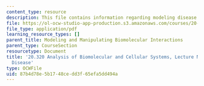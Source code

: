 ```yaml
---
content_type: resource
description: This file contains information regarding modeling disease.
file: https://ol-ocw-studio-app-production.s3.amazonaws.com/courses/20-320-analysis-of-biomolecular-and-cellular-systems-fall-2012/87b4d78e5b1748cedd3f65efa5dd494a_MIT20_320F12_Tpc_4_Mod_Dis.pdf
file_type: application/pdf
learning_resource_types: []
parent_title: Modeling and Manipulating Biomolecular Interactions
parent_type: CourseSection
resourcetype: Document
title: '20.320 Analysis of Biomolecular and Cellular Systems, Lecture Notes: 4 Modeling
  Disease'
type: OCWFile
uid: 87b4d78e-5b17-48ce-dd3f-65efa5dd494a
---
```

